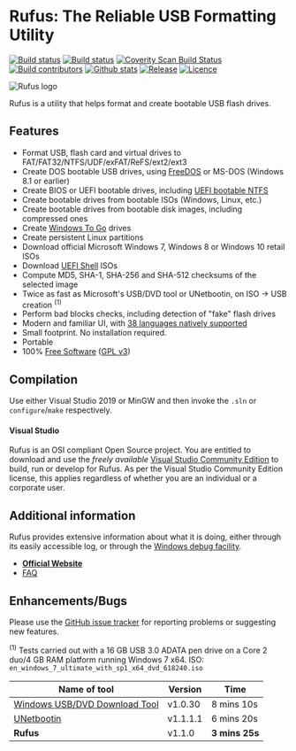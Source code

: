 Rufus: The Reliable USB Formatting Utility
==========================================

[![Build status](https://img.shields.io/github/workflow/status/pbatard/rufus/VS2019.svg?style=flat-square&label=VS2019)](https://github.com/pbatard/rufus/actions/workflows/vs2019.yml)
[![Build status](https://img.shields.io/github/workflow/status/pbatard/rufus/MinGW.svg?style=flat-square&label=MinGW)](https://github.com/pbatard/rufus/actions/workflows/mingw.yml)
[![Coverity Scan Build Status](https://img.shields.io/coverity/scan/2172.svg?style=flat-square)](https://scan.coverity.com/projects/pbatard-rufus)
[![Build contributors](https://img.shields.io/github/contributors/pbatard/rufus.svg?style=flat-square)](https://github.com/pbatard/rufus/graphs/contributors)
[![Github stats](https://img.shields.io/github/downloads/pbatard/rufus/total.svg?label=downloads%20%28since%202019%29&style=flat-square)](https://github.com/pbatard/rufus/releases)
[![Release](https://img.shields.io/github/release-pre/pbatard/rufus.svg?style=flat-square)](https://github.com/pbatard/rufus/releases)
[![Licence](https://img.shields.io/badge/license-GPLv3-blue.svg?style=flat-square)](https://www.gnu.org/licenses/gpl-3.0.en.html)

![Rufus logo](https://raw.githubusercontent.com/pbatard/rufus/master/res/icons/rufus-128.png)

Rufus is a utility that helps format and create bootable USB flash drives.

Features
--------

* Format USB, flash card and virtual drives to FAT/FAT32/NTFS/UDF/exFAT/ReFS/ext2/ext3
* Create DOS bootable USB drives, using [FreeDOS](https://www.freedos.org) or MS-DOS (Windows 8.1 or earlier)
* Create BIOS or UEFI bootable drives, including [UEFI bootable NTFS](https://github.com/pbatard/uefi-ntfs)
* Create bootable drives from bootable ISOs (Windows, Linux, etc.)
* Create bootable drives from bootable disk images, including compressed ones
* Create [Windows To Go](https://en.wikipedia.org/wiki/Windows_To_Go) drives
* Create persistent Linux partitions
* Download official Microsoft Windows 7, Windows 8 or Windows 10 retail ISOs
* Download [UEFI Shell](https://github.com/pbatard/UEFI-Shell) ISOs
* Compute MD5, SHA-1, SHA-256 and SHA-512 checksums of the selected image
* Twice as fast as Microsoft's USB/DVD tool or UNetbootin, on ISO → USB creation <sup>(1)</sup>
* Perform bad blocks checks, including detection of "fake" flash drives
* Modern and familiar UI, with [38 languages natively supported](https://github.com/pbatard/rufus/wiki/FAQ#What_languages_are_natively_supported_by_Rufus)
* Small footprint. No installation required.
* Portable
* 100% [Free Software](https://www.gnu.org/philosophy/free-sw) ([GPL v3](https://www.gnu.org/licenses/gpl-3.0))

Compilation
-----------

Use either Visual Studio 2019 or MinGW and then invoke the `.sln` or `configure`/`make` respectively.

#### Visual Studio

Rufus is an OSI compliant Open Source project. You are entitled to
download and use the *freely available* [Visual Studio Community Edition](https://www.visualstudio.com/vs/community/)
to build, run or develop for Rufus. As per the Visual Studio Community Edition license,
this applies regardless of whether you are an individual or a corporate user.

Additional information
----------------------

Rufus provides extensive information about what it is doing, either through its
easily accessible log, or through the [Windows debug facility](https://docs.microsoft.com/en-us/sysinternals/downloads/debugview).

* [__Official Website__](https://rufus.ie)
* [FAQ](https://github.com/pbatard/rufus/wiki/FAQ)

Enhancements/Bugs
-----------------

Please use the [GitHub issue tracker](https://github.com/pbatard/rufus/issues)
for reporting problems or suggesting new features.


<sup>(1)</sup> Tests carried out with a 16 GB USB 3.0 ADATA pen drive on a Core 2 duo/4 GB RAM platform running Windows 7 x64.
ISO: `en_windows_7_ultimate_with_sp1_x64_dvd_618240.iso`

| Name of tool | Version | Time |
| ------------ | ------- | ---- |
| [Windows USB/DVD Download Tool](https://www.microsoft.com/en-us/download/windows-usb-dvd-download-tool) | v1.0.30 | 8 mins 10s |
| [UNetbootin](https://unetbootin.github.io) | v1.1.1.1 | 6 mins 20s |
| **Rufus** | v1.1.0 | **3 mins 25s** |
